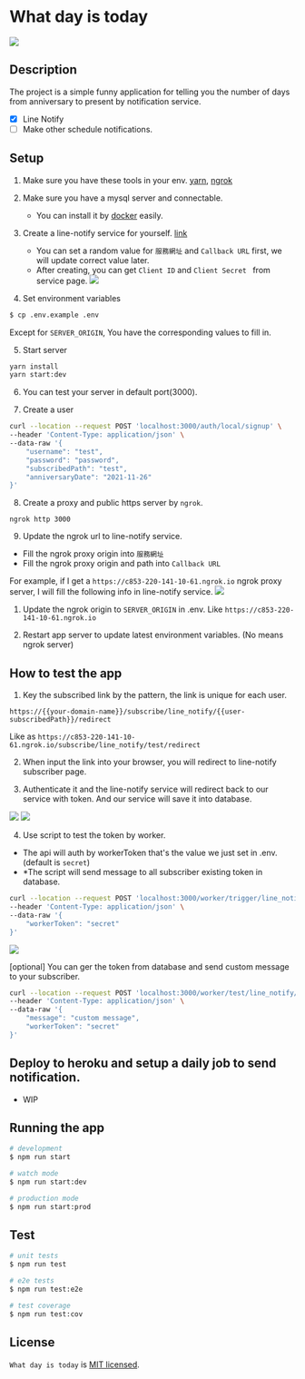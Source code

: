 # What day is today
![](https://i.imgur.com/iPJyp6J.png)
## Description
The project is a simple funny application for telling you the number of days from anniversary to present by notification service.
- [x] Line Notify
- [ ] Make other schedule notifications.
## Setup

1. Make sure you have these tools in your env. [yarn](https://yarnpkg.com/), [ngrok](https://ngrok.com/)

2. Make sure you have a mysql server and connectable.
   - You can install it by [docker](https://hub.docker.com/_/mysql) easily.

3. Create a line-notify service for yourself. [link](https://notify-bot.line.me/my/services/)
   - You can set a random value for `服務網址` and `Callback URL` first, we will update correct value later.
   - After creating, you can get `Client ID` and `Client Secret	` from service page.
![](https://i.imgur.com/j0yPxD2.png)

1. Set environment variables
```bash
$ cp .env.example .env
```
Except for `SERVER_ORIGIN`, You have the corresponding values to fill in.

5. Start server
```bash
yarn install
yarn start:dev
```

6. You can test your server in default port(3000).

7. Create a user 
```bash
curl --location --request POST 'localhost:3000/auth/local/signup' \
--header 'Content-Type: application/json' \
--data-raw '{
    "username": "test",
    "password": "password",
    "subscribedPath": "test",
    "anniversaryDate": "2021-11-26"
}'
```

8. Create a proxy and public https server by `ngrok`.
```
ngrok http 3000
```

9. Update the ngrok url to line-notify service.
- Fill the ngrok proxy origin into `服務網址`
- Fill the ngrok proxy origin and path into `Callback URL`

For example, if I get a `https://c853-220-141-10-61.ngrok.io` ngrok proxy server, I will fill the following info in line-notify service.
![](https://i.imgur.com/WDxcn6G.png)

1. Update the ngrok origin to `SERVER_ORIGIN` in .env. Like `https://c853-220-141-10-61.ngrok.io`

2. Restart app server to update latest environment variables. (No means ngrok server)

## How to test the app

1. Key the subscribed link by the pattern, the link is unique for each user.
```
https://{{your-domain-name}}/subscribe/line_notify/{{user-subscribedPath}}/redirect
```
Like as `https://c853-220-141-10-61.ngrok.io/subscribe/line_notify/test/redirect`

2. When input the link into your browser, you will redirect to line-notify subscriber page.

3. Authenticate it and the line-notify service will redirect back to our service with token. And our service will save it into database.

![](https://i.imgur.com/caCxtyy.png)
![](https://i.imgur.com/Yv1Y7kL.png)

4. Use script to test the token by worker.
  - The api will auth by workerToken that's the value we just set in .env. (default is `secret`)
  - *The script will send message to all subscriber existing token in database.
```bash
curl --location --request POST 'localhost:3000/worker/trigger/line_notify' \
--header 'Content-Type: application/json' \
--data-raw '{
    "workerToken": "secret"
}'
```
![](https://i.imgur.com/PbiwxlN.png)

[optional] You can ger the token from database and send custom message to your subscriber.
```bash
curl --location --request POST 'localhost:3000/worker/test/line_notify/test' \
--header 'Content-Type: application/json' \
--data-raw '{
    "message": "custom message",
    "workerToken": "secret"
}'
```

## Deploy to heroku and setup a daily job to send notification.
- WIP
## Running the app

```bash
# development
$ npm run start

# watch mode
$ npm run start:dev

# production mode
$ npm run start:prod
```

## Test

```bash
# unit tests
$ npm run test

# e2e tests
$ npm run test:e2e

# test coverage
$ npm run test:cov
```
## License

`What day is today` is [MIT licensed](LICENSE).
